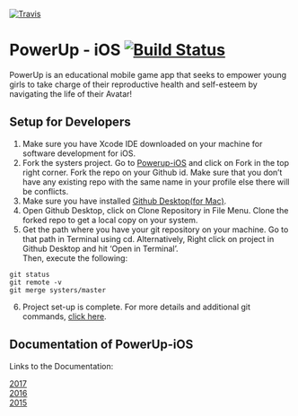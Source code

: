 [![Travis](https://img.shields.io/travis/rust-lang/rust.svg?style=plastic)](https://github.com/systers/powerup-iOS)

# PowerUp - iOS [![Build Status](https://travis-ci.org/systers/powerup-iOS.svg?branch=GSoC17)](https://travis-ci.org/systers/powerup-iOS)

PowerUp is an educational mobile game app that seeks to empower young girls to take charge of their reproductive health 
and self-esteem by navigating the life of their Avatar!

## Setup for Developers
1. Make sure you have Xcode IDE downloaded on your machine for software development for iOS. 
2. Fork the systers project. Go to [Powerup-iOS](https://github.com/systers/powerup-iOS) and click on Fork in the top right corner. Fork the repo on your Github id. Make sure that you don’t have any existing repo with the same name in your profile else there will be conflicts.
3. Make sure you have installed [Github Desktop(for Mac)](https://desktop.github.com/). 
4. Open Github Desktop, click on Clone Repository in File Menu. Clone the forked repo to get a local copy on your system.
5. Get the path where you have your git repository on your machine. Go to that path in Terminal using cd. Alternatively, Right click on project in Github Desktop and hit ‘Open in Terminal’.  
Then, execute the following:  
```
git status  
git remote -v  
git merge systers/master  
```
6. Project set-up is complete. For more details and additional git commands, [click here](https://docs.google.com/document/d/1N_-zmmjPn6D1H6wTdF4z66mFGT3af_FWbfGvLKkeY1w/edit#bookmark=id.lsmu7e8l1dnn). 

## Documentation of PowerUp-iOS
Links to the Documentation:  

[2017](https://docs.google.com/document/d/1-45bBWAL8oh5o_1bc42BXGDKTHlGrQW0PCN9gFtlt6U/edit?usp=sharing)    
[2016](https://docs.google.com/document/d/1N_-zmmjPn6D1H6wTdF4z66mFGT3af_FWbfGvLKkeY1w/edit?usp=sharing)    
[2015](https://docs.google.com/document/d/1WkhcVrUs-B_vlCBknNPYqxqc7_7wVrBF2pV0bKu_EiQ/edit?usp=sharing)

